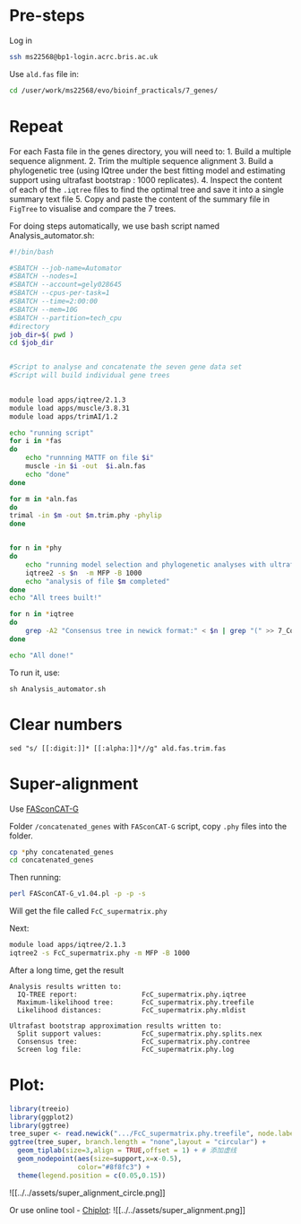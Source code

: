 # Pre-steps

Log in
```bash
ssh ms22568@bp1-login.acrc.bris.ac.uk
```

Use `ald.fas` file in:
```bash
cd /user/work/ms22568/evo/bioinf_practicals/7_genes/
```

# Repeat 

For each Fasta file in the genes directory, you will need to:
1. Build a multiple sequence alignment.
2. Trim the multiple sequence alignment
3. Build a phylogenetic tree (using IQtree under the best fitting model and estimating support using ultrafast bootstrap : 1000 replicates).
4. Inspect the content of each of the `.iqtree` files to find the optimal tree and save it into a single summary text file
5. Copy and paste the content of the summary file in `FigTree` to visualise and compare the 7 trees.

For doing steps automatically, we use bash script named Analysis_automator.sh:

```bash
#!/bin/bash

#SBATCH --job-name=Automator
#SBATCH --nodes=1
#SBATCH --account=gely028645
#SBATCH --cpus-per-task=1
#SBATCH --time=2:00:00
#SBATCH --mem=10G
#SBATCH --partition=tech_cpu
#directory
job_dir=$( pwd )
cd $job_dir


#Script to analyse and concatenate the seven gene data set
#Script will build individual gene trees

 
module load apps/iqtree/2.1.3
module load apps/muscle/3.8.31
module load apps/trimAI/1.2

echo "running script"
for i in *fas
do
    echo "runnning MATTF on file $i"
    muscle -in $i -out  $i.aln.fas
    echo "done"
done

for m in *aln.fas
do
trimal -in $m -out $m.trim.phy -phylip
done


for n in *phy
do 
    echo "running model selection and phylogenetic analyses with ultrafast bootstrap 1000 replicates in IQtree2 for file $m"
    iqtree2 -s $n  -m MFP -B 1000
    echo "analysis of file $m completed"
done
echo "All trees built!"

for n in *iqtree
do
    grep -A2 "Consensus tree in newick format:" < $n | grep "(" >> 7_ConsensusTrees.trees
done

echo "All done!"

```

To run it, use:
```shell
sh Analysis_automator.sh
```


# Clear numbers 

```
sed "s/ [[:digit:]]* [[:alpha:]]*//g" ald.fas.trim.fas
```

# Super-alignment

Use [FASconCAT-G](<(https://github.com/PatrickKueck/FASconCAT-G)>)

Folder `/concatenated_genes` with `FASconCAT-G`  script, copy `.phy` files into the folder.
```bash
cp *phy concatenated_genes
cd concatenated_genes
```

Then running:
```bash
perl FASconCAT-G_v1.04.pl -p -p -s
```
Will get the file called `FcC_supermatrix.phy`

Next:
```bash
module load apps/iqtree/2.1.3
iqtree2 -s FcC_supermatrix.phy -m MFP -B 1000
```

After a long time, get the result 
```
Analysis results written to:
  IQ-TREE report:                FcC_supermatrix.phy.iqtree
  Maximum-likelihood tree:       FcC_supermatrix.phy.treefile
  Likelihood distances:          FcC_supermatrix.phy.mldist

Ultrafast bootstrap approximation results written to:
  Split support values:          FcC_supermatrix.phy.splits.nex
  Consensus tree:                FcC_supermatrix.phy.contree
  Screen log file:               FcC_supermatrix.phy.log
```

# Plot:
```R
library(treeio)
library(ggplot2)
library(ggtree)
tree_super <- read.newick(".../FcC_supermatrix.phy.treefile", node.label = "support")
ggtree(tree_super, branch.length = "none",layout = "circular") + 
  geom_tiplab(size=3,align = TRUE,offset = 1) + # 添加虚线
  geom_nodepoint(aes(size=support,x=x-0.5),
                 color="#8f8fc3") +
  theme(legend.position = c(0.05,0.15))
```
![[../../assets/super_alignment_circle.png]]

Or use online tool - [Chiplot](https://www.chiplot.online/#Phylogenetic-Tree):
![[../../assets/super_alignment.png]]
